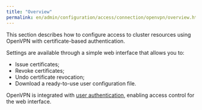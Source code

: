 ```yaml
---
title: "Overview"
permalink: en/admin/configuration/access/connection/openvpn/overview.html
---
```


This section describes how to configure access to cluster resources using OpenVPN with certificate-based authentication.

Settings are available through a simple web interface that allows you to:

- Issue certificates;
- Revoke certificates;
- Undo certificate revocation;
- Download a ready-to-use user configuration file.

OpenVPN is integrated with [user authentication](../../authentication/), enabling access control for the web interface.

